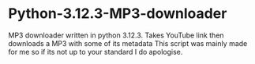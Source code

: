 # Python-3.12.3-MP3-downloader
MP3 downloader written in python 3.12.3. Takes YouTube link then downloads a MP3 with some of its metadata
This script was mainly made for me so if its not up to your standard I do apologise.
